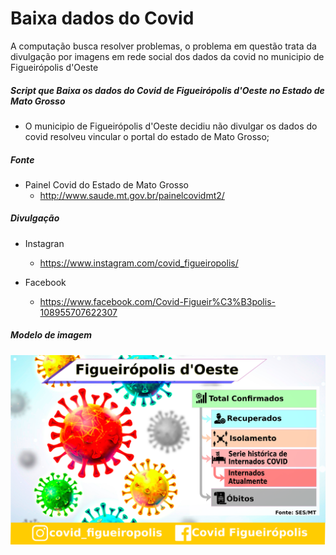 # Baixa dados do Covid 

A computação busca resolver problemas, o problema em questão trata da divulgação por imagens em rede social dos dados da covid no municipio de Figueirópolis d'Oeste

##### Script que Baixa  os dados do Covid de Figueirópolis d'Oeste no Estado de Mato Grosso

- O municipio de Figueirópolis d'Oeste decidiu não divulgar os dados do covid resolveu vincular o portal  do estado de Mato Grosso;

##### Fonte

- Painel Covid do Estado de Mato Grosso 
	- http://www.saude.mt.gov.br/painelcovidmt2/

##### Divulgação
- Instagran
	- https://www.instagram.com/covid_figueiropolis/

- Facebook 
	- https://www.facebook.com/Covid-Figueir%C3%B3polis-108955707622307

##### Modelo de imagem
![](https://raw.githubusercontent.com/ledigofig/dados_covid_fig/master/layout_divulga%C3%A7%C3%A3o%20covid.png)
